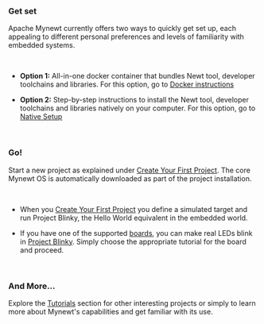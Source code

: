 ### Get set

Apache Mynewt currently offers two ways to quickly get set up, each appealing to different personal preferences and levels of familiarity with embedded systems.

<br>

* **Option 1:** All-in-one docker container that bundles Newt tool, developer toolchains and libraries. For this option, go to [Docker instructions](/DOCSLINK/os/get_started/docker/)

* **Option 2:** Step-by-step instructions to install the Newt tool, developer toolchains and libraries natively on your computer. For this option, go to [Native Setup](/DOCSLINK/os/get_started/native_tools/)

<br>

### Go!

Start a new project as explained under [Create Your First Project](/DOCSLINK/os/get_started/project_create/). The core Mynewt OS is automatically downloaded as part of the project installation.

<br>

* When you [Create Your First Project](/DOCSLINK/os/get_started/project_create/) you define a simulated target and run Project Blinky, the Hello World equivalent in the embedded world.

* If you have one of the supported [boards](../), you can make real LEDs blink in [Project Blinky](/DOCSLINK/os/tutorials/arduino_zero/). Simply choose the appropriate tutorial for the board and proceed.

<br>

### And More...

Explore the [Tutorials](/DOCSLINK/os/tutorials/tutorials/) section for other interesting projects or simply to learn more about Mynewt's capabilities and get familiar with its use.

<br>
